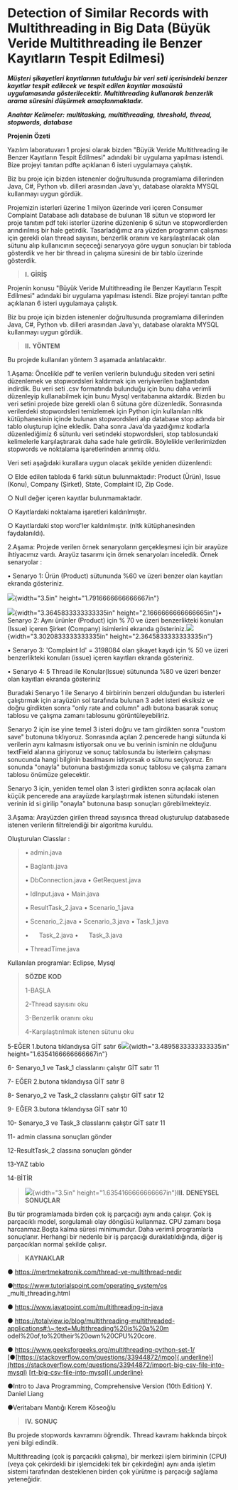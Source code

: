 
# Detection of Similar Records with Multithreading in Big Data (Büyük Veride Multithreading ile Benzer Kayıtların Tespit Edilmesi)

***Müşteri*** ***şikayetleri*** ***kayıtlarının*** ***tutulduğu***
***bir*** ***veri*** ***seti*** ***içerisindeki*** ***benzer***
***kayıtlar*** ***tespit*** ***edilecek*** ***ve*** ***tespit***
***edilen*** ***kayıtlar*** ***masaüstü*** ***uygulamasında***
***gösterilecektir.*** ***Multithreading*** ***kullanarak***
***benzerlik*** ***arama*** ***süresini*** ***düşürmek***
***amaçlanmaktadır.***

***Anahtar*** ***Kelimeler:*** ***multitasking,*** ***multithreading,***
***threshold,*** ***thread,*** ***stopwords,*** ***database***

**Projenin** **Özeti**

Yazılım laboratuvarı 1 projesi olarak bizden "Büyük Veride
Multithreading ile Benzer Kayıtların Tespit Edilmesi" adındaki bir
uygulama yapılması istendi. Bize projeyi tanıtan pdfte açıklanan 6
isteri uygulamaya çalıştık.

Biz bu proje için bizden istenenler doğrultusunda programlama
dillerinden Java, C#, Python vb. dilleri arasından Java'yı, database
olarakta MYSQL kullanmayı uygun gördük.

Projemizin isterleri üzerine 1 milyon üzerinde veri içeren Consumer
Complaint Database adlı database de bulunan 18 sütun ve stopword ler
proje tanıtım pdf teki isterler üzerine düzenlenip 6 sütun ve
stopwordlerden arındırılmış bir hale getirdik. Tasarladığımız ara yüzden
programın çalışması için gerekli olan thread sayısını, benzerlik oranını
ve karşılaştırılacak olan sütunu alıp kullanıcının seçeceği senaryoya
göre uygun sonuçları bir tabloda gösterdik ve her bir thread in çalışma
süresini de bir tablo üzerinde gösterdik.

> **I.** **GİRİŞ**

Projenin konusu "Büyük Veride Multithreading ile Benzer Kayıtların Tespit
Edilmesi" adındaki bir uygulama yapılması istendi. Bize projeyi tanıtan
pdfte açıklanan 6 isteri uygulamaya çalıştık.

Biz bu proje için bizden istenenler
doğrultusunda programlama dillerinden Java, C#, Python vb. dilleri
arasından Java'yı, database olarakta MYSQL kullanmayı uygun gördük.

> **II.** **YÖNTEM**

Bu projede kullanılan yöntem 3 aşamada anlatılacaktır.

1.Aşama: Öncelikle pdf te verilen verilerin bulunduğu siteden veri
setini düzenlemek ve stopwordsleri kaldırmak için veriyiverilen bağlantıdan indirdik. Bu veri seti .csv formatında bulunduğu
için bunu daha verimli düzenleyip kullanabilmek için bunu Mysql
veritabanına aktardık. Bizden bu veri setini projede bize gerekli olan 6
sütuna göre düzenledik. Sonrasında verilerdeki stopwordsleri temizlemek
için Python için kullanılan nltk kütüphanesinin içinde bulunan
stopwordsleri alıp database stop adında bir tablo oluşturup içine
ekledik. Daha sonra Java'da yazdığımız kodlarla düzenlediğimiz 6 sütunlu
veri setindeki stopwordsleri, stop tablosundaki kelimelerle
karşılaştırarak daha sade hale getirdik. Böylelikle verilerimizden
stopwords ve noktalama işaretlerinden arınmış oldu.

Veri seti aşağıdaki kurallara uygun olacak şekilde yeniden düzenlendi:

○ Elde edilen tabloda 6 farklı sütun bulunmaktadır: Product (Ürün),
Issue (Konu), Company (Şirket), State, Complaint ID, Zip Code.

○ Null değer içeren kayıtlar bulunmamaktadır.

○ Kayıtlardaki noktalama işaretleri kaldırılmıştır.

○ Kayıtlardaki stop word'ler kaldırılmıştır. (nltk kütüphanesinden
faydalanıldı).

2.Aşama: Projede verilen örnek senaryoların gerçekleşmesi için bir
arayüze ihtiyacımız vardı. Arayüz tasarımı için örnek senaryoları
inceledik. Örnek senaryolar :

• Senaryo 1: Ürün (Product) sütununda %60 ve üzeri benzer olan kayıtları
ekranda gösteriniz.

![](./x5rtz3wr.png){width="3.5in"
height="1.7916666666666667in"}



![](./gj0i31p0.png){width="3.3645833333333335in"
height="2.1666666666666665in"}• Senaryo 2: Aynı ürünler (Product) için %
70 ve üzeri benzerlikteki konuları (Issue) içeren Şirket (Company)
isimlerini ekranda
gösteriniz.![](./ikgkfmul.png){width="3.3020833333333335in"
height="2.3645833333333335in"}

• Senaryo 3: 'Complaint Id' = 3198084 olan şikayet kaydı için % 50 ve
üzeri benzerlikteki konuları (issue) içeren kayıtları ekranda
gösteriniz.

• Senaryo 4: 5 Thread ile Konular(Issue) sütununda %80 ve üzeri benzer
olan kayıtları ekranda gösteriniz

Buradaki Senaryo 1 ile Senaryo 4 birbirinin benzeri olduğundan bu
isterleri çalıştırmak için arayüzün sol tarafında bulunan 3 adet isteri
eksiksiz ve doğru girdikten sonra "only rate and column" adlı butona
basarak sonuç tablosu ve çalışma zamanı tablosunu görüntüleyebiliriz.

Senaryo 2 için ise yine temel 3 isteri doğru ve tam girdikten sonra
"custom save" butonuna tıklıyoruz. Sonrasında açılan 2.pencerede hangi
sütunda ki verilerin aynı kalmasını istiyorsak onu ve bu verinin isminin
ne olduğunu textField alanına giriyoruz ve sonuç tablosunda bu
isterleirn çalışması sonucunda hangi bilginin basılmasını istiyorsak o
sütunu seçiyoruz. En sonunda "onayla" butonuna bastığımızda sonuç
tablosu ve çalışma zamanı tablosu önümüze gelecektir.

Senaryo 3 için, yeniden temel olan 3 isteri girdikten sonra açılacak
olan küçük pencerede ana arayüzde karşılaştırmak istenen sütundaki
istenen verinin id si girilip "onayla" butonuna basıp sonuçları
görebilmekteyiz.

3.Aşama: Arayüzden girilen thread sayısınca thread oluşturulup
databasede istenen verilerin filtrelendiği bir algoritma kuruldu.

Oluşturulan Classlar :

> • admin.java
>
> • Baglantı.java
>
> • DbConnection.java • GetRequest.java
>
> • IdInput.java • Main.java
>
> • ResultTask_2.java • Scenario_1.java
>
> • Scenario_2.java • Scenario_3.java • Task_1.java
>
> •      Task_2.java •      Task_3.java
>
> • ThreadTime.java

Kullanılan programlar: Eclipse, Mysql

> **SÖZDE** **KOD**
>
> 1-BAŞLA
>
> 2-Thread sayısını oku
>
> 3-Benzerlik oranını oku
>
> 4-Karşılaştırılmak istenen sütunu oku

5-EĞER 1.butona tıklandıysa GİT satır
6![](./3nuu0gym.png){width="3.4895833333333335in"
height="1.6354166666666667in"}

6- Senaryo_1 ve Task_1 classlarını çalıştır GİT satır 11

7- EĞER 2.butona tıklandıysa GİT satır 8

8- Senaryo_2 ve Task_2 classlarını çalıştır GİT satır 12

9- EĞER 3.butona tıklandıysa GİT satır 10

10- Senaryo_3 ve Task_3 classlarını çalıştır GİT satır 11

11- admin classına sonuçları gönder

12-ResultTask_2 classına sonuçları gönder

13-YAZ tablo

14-BİTİR

> ![](./aduskzkw.png){width="3.5in"
> height="1.6354166666666667in"}**III.** **DENEYSEL** **SONUÇLAR**

Bu tür programlamada birden çok iş parçacığı aynı anda çalışır. Çok iş
parçacıklı model, sorgulamalı olay döngüsü kullanmaz. CPU zamanı boşa
harcanmaz.Boşta kalma süresi minimumdur. Daha verimli programlarla
sonuçlanır. Herhangi bir nedenle bir iş parçacığı duraklatıldığında,
diğer iş parçacıkları normal şekilde çalışır.

> **KAYNAKLAR**

● https://mertmekatronik.com/thread-ve-multithread-nedir

●https://www.tutorialspoint.com/operating_system/os
\_multi_threading.html

● https://www.javatpoint.com/multithreading-in-java

●
https://totalview.io/blog/multithreading-multithreaded-applications#:\~:text=Multithreading%20is%20a%20m
odel%20of,to%20their%20own%20CPU%20core.

● https://www.geeksforgeeks.org/multithreading-python-set-1/
[●[https://stackoverflow.com/questions/33944872/impo]{.underline}](https://stackoverflow.com/questions/33944872/import-big-csv-file-into-mysql)
[[rt-big-csv-file-into-mysql]{.underline}](https://stackoverflow.com/questions/33944872/import-big-csv-file-into-mysql)

●Intro to Java Programming, Comprehensive Version (10th Edition) Y.
Daniel Liang

●Veritabanı Mantığı Kerem Köseoğlu

> **IV.** **SONUÇ**

Bu projede stopwords kavramını öğrendik. Thread kavramı hakkında birçok
yeni bilgi edindik.

Multithreading (çok iş parçacıklı çalışma), bir merkezi işlem biriminin
(CPU) (veya çok çekirdekli bir işlemcideki tek bir çekirdeğin) aynı anda
işletim sistemi tarafından desteklenen birden çok yürütme iş parçacığı
sağlama yeteneğidir.

